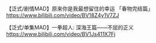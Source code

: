 
【泛式/剧情MAD】原来你是我最想留住的幸运 「春物完结篇」 https://www.bilibili.com/video/BV18Z4y1V7ZJ

【泛式/单集MAD】一拳超人: 深海王篇——不屈的正义 https://www.bilibili.com/video/BV1Js411X7Fj

